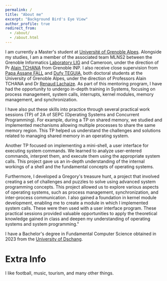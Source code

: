 ```yaml
---
permalink: /
title: "About me"
excerpt: "Background Bird's Eye View"
author_profile: true
redirect_from: 
  - /about/
  - /about.html
---
```


I am currently a Master's student at [Université of Grenoble Alpes](https://www.univ-grenoble-alpes.fr/). Alongside my studies, I am a member of the associated team MLNS2 between the Grenoble Informatics [Laboratory LIG](https://www.liglab.fr/) and Cameroon, under the direction of Pr [Alain TCHANA](https://lig-membres.imag.fr/tchanaa/index.html) from Grenoble INP. I also receive close supervision from [Papa Assane FALL]() and [Dufy TEGUIA](https://brisco007.github.io/), both doctoral students at the University of Grenoble Alpes, under the direction of Professors Alain TCHANA and Dr [Renaud Lachaize](https://lig-membres.imag.fr/rlachaiz/). As part of this mentoring program, I have had the opportunity to undergo in-depth training in Systems, focusing on process management, system calls, interrupts, kernel modules, memory management, and synchronization.

I have also put these skills into practice through several practical work sessions (TP) of 2A of SEPC (Operating Systems and Concurrent Programming). For example, during a TP on shared memory, we studied and implemented mechanisms allowing multiple processes to share the same memory region. This TP helped us understand the challenges and solutions related to managing shared memory in an operating system.

Another TP focused on implementing a mini-shell, a user interface for executing system commands. We learned to analyze user-entered commands, interpret them, and execute them using the appropriate system calls. This project gave us an in-depth understanding of the internal workings of a shell and the fundamental concepts of operating systems.

Furthermore, I developed a Gregory's treasure hunt, a project that involved creating a set of challenges and puzzles to solve using advanced system programming concepts. This project allowed us to explore various aspects of operating systems, such as process management, synchronization, and inter-process communication. 
I also gained a foundation in kernel module development, enabling me to create a module in which I implemented system calls. These were then used with a user interface program. These practical sessions provided valuable opportunities to apply the theoretical knowledge gained in class and deepen my understanding of operating systems and system programming."

I have a Bachelor's degree in Fundamental Computer Science obtained in 2023 from the [University of Dschang](https://www.univ-dschang.org/).
  
Extra Info
======
I like football, music, tourism, and many other things.
